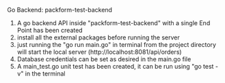 Go Backend: packform-test-backend

1. A go backend API inside "packform-test-backend" with a single End Point has been created
2. install all the external packages before running the server
3. just running the "go run main.go" in terminal from the project directory will start the local server (http://localhost:8081/api/orders)
4. Database credentials can be set as desired in the main.go file
5. A main_test.go unit test has been created, it can be run using "go test -v" in the terminal
